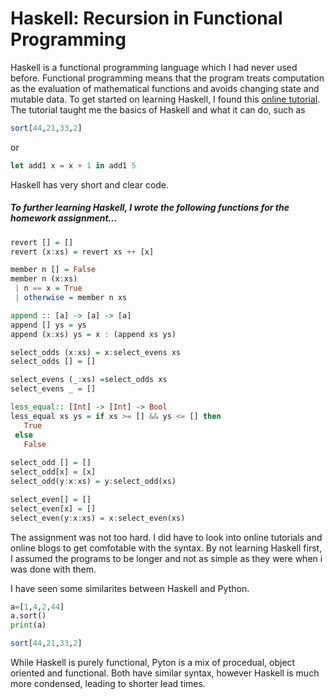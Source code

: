# Haskell: Recursion in Functional Programming

Haskell is a functional programming language which I had never used before. Functional programming means that the program treats computation as the evaluation of mathematical functions and avoids changing state and mutable data.
To get started on learning Haskell, I found this [online tutorial](http://tryhaskell.org/). The tutorial taught me the basics of Haskell and what it can do, such as

```Haskell
sort[44,21,33,2]
```
or 
```Haskell
let add1 x = x + 1 in add1 5
```
Haskell has very short and clear code. 

##### To further learning Haskell, I wrote the following functions for the homework assignment...
```Haskell
revert [] = []
revert (x:xs) = revert xs ++ [x]

member n [] = False
member n (x:xs)
 | n == x = True
 | otherwise = member n xs

append :: [a] -> [a] -> [a]
append [] ys = ys
append (x:xs) ys = x : (append xs ys)

select_odds (x:xs) = x:select_evens xs
select_odds [] = []

select_evens (_:xs) =select_odds xs
select_evens _ = []

less_equal:: [Int] -> [Int] -> Bool
less_equal xs ys = if xs >= [] && ys <= [] then
   True
 else 
   False
   
select_odd [] = []
select_odd[x] = [x]
select_odd(y:x:xs) = y:select_odd(xs)

select_even[] = []
select_even[x] = []
select_even(y:x:xs) = x:select_even(xs)
```
The assignment was not too hard. I did have to look into online tutorials and online blogs to get comfotable with the syntax. By not learning Haskell first, I assumed the programs to be longer and not as simple as they were when i was done with them. 


I have seen some similarites between Haskell and Python. 
```python
a=[1,4,2,44]
a.sort()
print(a)
```
```Haskell
sort[44,21,33,2]
```
While Haskell is purely functional, Pyton is a mix of procedual, object oriented and functional. 
Both have similar syntax, however Haskell is much more condensed, leading to shorter lead times.  

